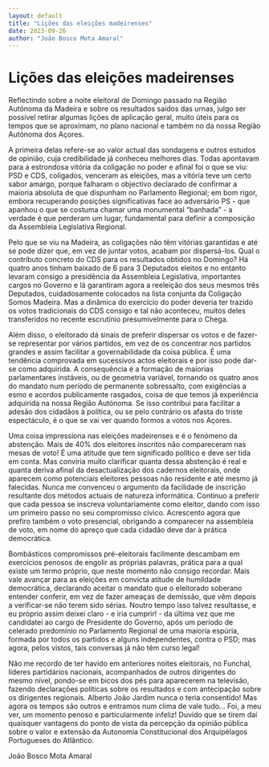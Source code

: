 ```yaml
---
layout: default
title: "Lições das eleições madeirenses"
date: 2023-09-26
author: "João Bosco Mota Amaral"
---
```

# Lições das eleições madeirenses

Reflectindo sobre a noite eleitoral de Domingo passado na Região Autónoma da Madeira e sobre os resultados saídos das urnas, julgo ser possível retirar algumas lições de aplicação geral, muito úteis para os tempos que se aproximam, no plano nacional e também no da nossa Região Autónoma dos Açores.

A primeira delas refere-se ao valor actual das sondagens e outros estudos de opinião, cuja credibilidade já conheceu melhores dias. Todas apontavam para a estrondosa vitória da coligação no poder e afinal foi o que se viu: PSD e CDS, coligados, venceram as eleições, mas a vitória teve um certo sabor amargo, porque falharam o objectivo declarado de confirmar a maioria absoluta de que dispunham no Parlamento Regional; em bom rigor, embora recuperando posições significativas face ao adversário PS - que apanhou o que se costuma chamar uma monumental “banhada” - a verdade é que perderam um lugar, fundamental para definir a composição da Assembleia Legislativa Regional.

Pelo que se viu na Madeira, as coligações não têm vitórias garantidas e até se pode dizer que, em vez de juntar votos, acabam por dispersá-los. Qual o contributo concreto do CDS para os resultados obtidos no Domingo? Há quatro anos tinham baixado de 6 para 3 Deputados eleitos e no entanto levaram consigo a presidência da Assembleia Legislativa, importantes cargos no Governo e lá garantiram agora a reeleição dos seus mesmos três Deputados, cuidadosamente colocados na lista conjunta da Coligação Somos Madeira. Mas a dinâmica do exercício do poder deveria ter trazido os votos tradicionais do CDS consigo e tal não aconteceu, muitos deles transferidos no recente escrutínio presumivelmente para o Chega.

Além disso, o eleitorado dá sinais de preferir dispersar os votos e de fazer-se representar por vários partidos, em vez de os concentrar nos partidos grandes e assim facilitar a governabilidade da coisa pública. É uma tendência comprovada em sucessivos actos eleitorais e por isso pode dar-se como adquirida. A consequência é a formação de maiorias parlamentares instáveis, ou de geometria variável, tornando os quatro anos do mandato num período de permanente sobressalto, com exigências a esmo e acordos publicamente rasgados, coisa de que temos já experiência adquirida na nossa Região Autónoma. Se isso contribui para facilitar a adesão dos cidadãos à política, ou se pelo contrário os afasta do triste espectáculo, é o que se vai ver quando formos a votos nos Açores.

Uma coisa impressiona nas eleições madeirenses e é o fenómeno da abstenção. Mais de 40% dos eleitores inscritos não compareceram nas mesas de voto! É uma atitude que tem significado político e deve ser tida em conta. Mas conviria muito clarificar quanta dessa abstenção é real e quanta deriva afinal da desactualização dos cadernos eleitorais, onde aparecem como potenciais eleitores pessoas não residente e até mesmo já falecidas. Nunca me convenceu o argumento da facilidade de inscrição resultante dos métodos actuais de natureza informática. Continuo a preferir que cada pessoa se inscreva voluntariamente como eleitor, dando com isso um primeiro passo no seu compromisso cívico. Acrescento agora que prefiro também o voto presencial, obrigando a comparecer na assembleia de voto, em nome do apreço que cada cidadão deve dar à prática democrática.

Bombásticos compromissos pré-eleitorais facilmente descambam em exercícios penosos de engolir as próprias palavras, prática para a qual existe um termo próprio, que neste momento não consigo recordar. Mais vale avançar para as eleições em convicta atitude de humildade democrática, declarando aceitar o mandato que o eleitorado soberano entender conferir, em vez de fazer ameaças de demissão, que vêm depois a verificar-se não terem sido sérias. Noutro tempo isso talvez resultasse, e eu próprio assim deixei claro - e iria cumprir! - da última vez que me candidatei ao cargo de Presidente do Governo, após um período de celerado predomínio no Parlamento Regional de uma maioria espúria, formada por todos os partidos e alguns independentes, contra o PSD; mas agora, pelos vistos, tais conversas já não têm curso legal!

Não me recordo de ter havido em anteriores noites eleitorais, no Funchal, líderes partidários nacionais, acompanhados de outros dirigentes do mesmo nível, pondo-se em bicos dos pés para aparecerem na televisão, fazendo declarações políticas sobre os resultados e com antecipação sobre os dirigentes regionais. Alberto João Jardim nunca o teria consentido! Mas agora os tempos são outros e entramos num clima de vale tudo... Foi, a meu ver, um momento penoso e particularmente infeliz! Duvido que se tirem daí quaisquer vantagens do ponto de vista da percepção da opinião pública sobre o valor e extensão da Autonomia Constitucional dos Arquipélagos Portugueses do Atlântico.

João Bosco Mota Amaral
